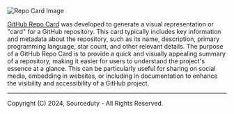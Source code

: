 ![Repo Card Image](https://github.com/sourceduty/Repo_Card_Generator/assets/123030236/3f2133d0-f82b-453b-9aaf-a407befec5c8)

[GitHub Repo Card](https://chat.openai.com/g/g-wEMovflCA-repo-card) was developed to generate a visual representation or "card" for a GitHub repository. This card typically includes key information and metadata about the repository, such as its name, description, primary programming language, star count, and other relevant details. The purpose of a GitHub Repo Card is to provide a quick and visually appealing summary of a repository, making it easier for users to understand the project's essence at a glance. This can be particularly useful for sharing on social media, embedding in websites, or including in documentation to enhance the visibility and accessibility of a GitHub project.

***
Copyright (C) 2024, Sourceduty - All Rights Reserved.

